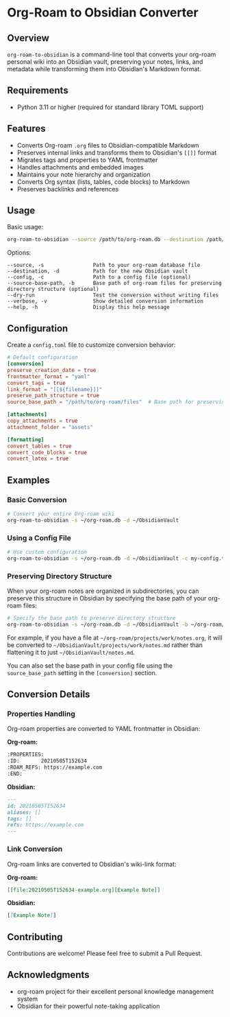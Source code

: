 # Org-Roam to Obsidian Converter

## Overview

`org-roam-to-obsidian` is a command-line tool that converts your org-roam personal wiki into an Obsidian vault, preserving your notes, links, and metadata while transforming them into Obsidian's Markdown format.

## Requirements

- Python 3.11 or higher (required for standard library TOML support)

## Features

- Converts Org-roam `.org` files to Obsidian-compatible Markdown
- Preserves internal links and transforms them to Obsidian's `[[]]` format
- Migrates tags and properties to YAML frontmatter
- Handles attachments and embedded images
- Maintains your note hierarchy and organization
- Converts Org syntax (lists, tables, code blocks) to Markdown
- Preserves backlinks and references

## Usage

Basic usage:

```bash
org-roam-to-obsidian --source /path/to/org-roam.db --destination /path/to/obsidian-vault
```

Options:

```
--source, -s                Path to your org-roam database file
--destination, -d           Path for the new Obsidian vault
--config, -c                Path to a config file (optional)
--source-base-path, -b      Base path of org-roam files for preserving directory structure (optional)
--dry-run                   Test the conversion without writing files
--verbose, -v               Show detailed conversion information
--help, -h                  Display this help message
```

## Configuration

Create a `config.toml` file to customize conversion behavior:

```toml
# Default configuration
[conversion]
preserve_creation_date = true
frontmatter_format = "yaml"
convert_tags = true
link_format = "[[${filename}]]"
preserve_path_structure = true
source_base_path = "/path/to/org-roam/files"  # Base path for preserving directory structure

[attachments]
copy_attachments = true
attachment_folder = "assets"

[formatting]
convert_tables = true
convert_code_blocks = true
convert_latex = true
```

## Examples

### Basic Conversion

```bash
# Convert your entire Org-roam wiki
org-roam-to-obsidian -s ~/org-roam.db -d ~/ObsidianVault
```

### Using a Config File

```bash
# Use custom configuration
org-roam-to-obsidian -s ~/org-roam.db -d ~/ObsidianVault -c my-config.toml
```

### Preserving Directory Structure

When your org-roam notes are organized in subdirectories, you can preserve this structure in Obsidian by specifying the base path of your org-roam files:

```bash
# Specify the base path to preserve directory structure
org-roam-to-obsidian -s ~/org-roam.db -d ~/ObsidianVault -b ~/org-roam/
```

For example, if you have a file at `~/org-roam/projects/work/notes.org`, it will be converted to `~/ObsidianVault/projects/work/notes.md` rather than flattening it to just `~/ObsidianVault/notes.md`.

You can also set the base path in your config file using the `source_base_path` setting in the `[conversion]` section.

## Conversion Details

### Properties Handling

Org-roam properties are converted to YAML frontmatter in Obsidian:

**Org-roam:**
```org
:PROPERTIES:
:ID:       20210505T152634
:ROAM_REFS: https://example.com
:END:
```

**Obsidian:**
```markdown
---
id: 20210505T152634
aliases: []
tags: []
refs: https://example.com
---
```

### Link Conversion

Org-roam links are converted to Obsidian's wiki-link format:

**Org-roam:**
```org
[[file:20210505T152634-example.org][Example Note]]
```

**Obsidian:**
```markdown
[[Example Note]]
```

## Contributing

Contributions are welcome! Please feel free to submit a Pull Request.

## Acknowledgments

- org-roam project for their excellent personal knowledge management system
- Obsidian for their powerful note-taking application
